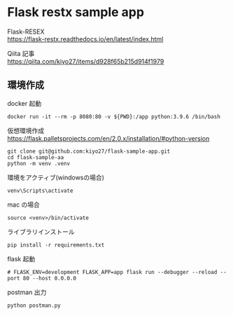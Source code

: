 # Flask restx sample app

Flask-RESEX  
https://flask-restx.readthedocs.io/en/latest/index.html

Qiita 記事  
https://qiita.com/kiyo27/items/d928f65b215d914f1979

## 環境作成

docker 起動

```
docker run -it --rm -p 8080:80 -v ${PWD}:/app python:3.9.6 /bin/bash
```

仮想環境作成  
https://flask.palletsprojects.com/en/2.0.x/installation/#python-version

```
git clone git@github.com:kiyo27/flask-sample-app.git
cd flask-sample-aa
python -m venv .venv
```

環境をアクティブ(windowsの場合)

```
venv\Scripts\activate
```

mac の場合

```
source <venv>/bin/activate
```

ライブラリインストール

```
pip install -r requirements.txt
```

flask 起動

```
# FLASK_ENV=development FLASK_APP=app flask run --debugger --reload --port 80 --host 0.0.0.0
```

postman 出力

```
python postman.py
```
